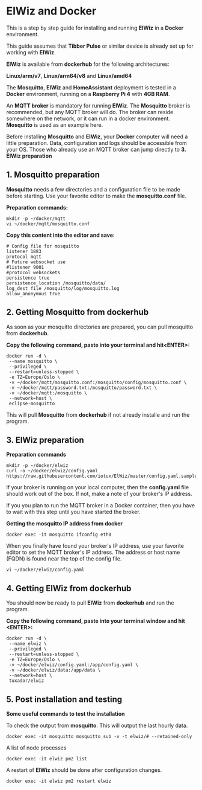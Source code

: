 # ElWiz and Docker

This is a step by step guide for installing and running
**ElWiz** in a **Docker** environment. 

This guide assumes that **Tibber Pulse** or similar device
is already set up for working with **ElWiz**. 

**ElWiz** is available from **dockerhub** for the following architectures:

**Linux/arm/v7**, **Linux/arm64/v8** and **Linux/amd64**

The **Mosquitto**, **ElWiz** and **HomeAssistant** deployment is tested in a **Docker** environment, running on a **Raspberry Pi 4** with **4GB RAM**.

An **MQTT broker** is mandatory for running **ElWiz**.
The **Mosquitto** broker is recommended, but any MQTT broker will do.
The broker can reside somewhere on the network, or it can run in a docker environment. 
**Mosquitto** is used as an example here.

Before installing **Mosquitto** and **ElWiz**, your **Docker** computer will need a little preparation.
Data, configuration and logs should be accessible from your OS.
Those who already use an MQTT broker can jump directly to
**3. ElWiz preparation**

## 1. Mosquitto preparation

**Mosquitto** needs a few directories and a configuration file to be made before starting.
Use your favorite editor to make the **mosquitto.conf** file.

**Preparation commands:**
```
mkdir -p ~/docker/mqtt
vi ~/docker/mqtt/mosquitto.conf
```
**Copy this content into the editor and save:**
```
# Config file for mosquitto
listener 1883
protocol mqtt
# Future websocket use
#listener 9001
#protocol websockets
persistence true
persistence_location /mosquitto/data/
log_dest file /mosquitto/log/mosquitto.log
allow_anonymous true
```

## 2. Getting Mosquitto from dockerhub

As soon as your mosquitto directories are prepared,
you can pull mosquitto from **dockerhub**. 

**Copy the following command, paste into your terminal and hit\<ENTER>:**
```
docker run -d \
 --name mosquitto \
 --privileged \
 --restart=unless-stopped \
 -e TZ=Europe/Oslo \
 -v ~/docker/mqtt/mosquitto.conf:/mosquitto/config/mosquitto.conf \
 -v ~/docker/mqtt/password.txt:/mosquitto/password.txt \
 -v ~/docker/mqtt:/mosquitto \
 --network=host \
 eclipse-mosquitto
```
This will pull **Mosquitto** from **dockerhub** if not already installe and run the program.

## 3. ElWiz preparation
**Preparation commands**
```
mkdir -p ~/docker/elwiz
curl -o ~/docker/elwiz/config.yaml https://raw.githubusercontent.com/iotux/ElWiz/master/config.yaml.sample
```
If your broker is running on your local computer, then the **config.yaml** file should work out of the box. If not, make a note of your broker's IP address.

If you you plan to run the MQTT broker in a Docker container, then you have to wait with this step until you have started the broker.

**Getting the mosquitto IP address from docker**
```
docker exec -it mosquitto ifconfig eth0
```

When you finally have found your broker's IP address, use your favorite editor to set the MQTT broker's IP address. The address or host name (FQDN) is found near the top of the config file.

```
vi ~/docker/elwiz/config.yaml
```
## 4. Getting ElWiz from dockerhub
You should now be ready to pull **ElWiz** from **dockerhub** and run the program.

**Copy the following command, paste into your terminal window and hit \<ENTER>:**

```
docker run -d \
 --name elwiz \
 --privileged \
 --restart=unless-stopped \
 -e TZ=Europe/Oslo \
 -v ~/docker/elwiz/config.yaml:/app/config.yaml \
 -v ~/docker/elwiz/data:/app/data \
 --network=host \
 tuxador/elwiz
```
## 5. Post installation and testing

**Some useful commands to test the installation**

To check the output from **mosquitto**. This will output the last hourly data.
```
docker exec -it mosquitto mosquitto_sub -v -t elwiz/# --retained-only
```
A list of node processes
```
docker exec -it elwiz pm2 list
```
A restart of **ElWiz** should be done after configuration changes.
```
docker exec -it elwiz pm2 restart elwiz
```

<!--
# Getting ElWiz from github
```
cd your/project/directory
git clone https://git.com/iotux/ElWiz.git
cd ElWiz
```
Install and run
```
docker-compose up -d
```
-->
